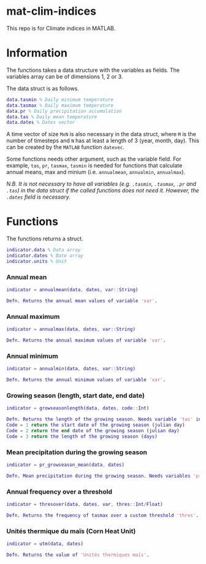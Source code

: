 # mat-clim-indices
This repo is for Climate indices in MATLAB.

# Information
The functions takes a data structure with the variables as fields. The variables array can be of dimensions 1, 2 or 3.

The data struct is as follows.

```matlab
data.tasmin % Daily minimum temperature
data.tasmax % Daily maximum temperature
data.pr % Daily precipitation accumulation
data.tas % Daily mean temperature
data.dates % Dates vector
```

A time vector of size `MxN` is also necessary in the data struct, where `M` is the number of timesteps and `N` has at least a length of 3 (year, month, day). This can be created by the `MATLAB` function `datevec`.

Some functions needs other argument, such as the variable field. For example, `tas`, `pr`, `tasmax`, `tasmin` is needed for functions that calculate annual means, max and minium (i.e. `annualmean`, `annualmin`, `annualmax`).

*N.B. It is not necessary to have all variables (e.g. `.tasmin`, `.tasmax`, `.pr` and `.tas`) in the data struct if the called functions does not need it. However, the `.dates` field is necessary.*

# Functions

The functions returns a struct.

```matlab
indicator.data % Data array
indicator.dates % Date array
indicator.units % Unit
```

### Annual mean
```matlab
indicator = annualmean(data, dates, var::String)

Defn. Returns the annual mean values of variable 'var'.
```

### Annual maximum
```matlab
indicator = annualmax(data, dates, var::String)

Defn. Returns the annual maximum values of variable 'var'.
```

### Annual minimum
```matlab
indicator = annualmin(data, dates, var::String)

Defn. Returns the annual minimum values of variable 'var'.
```

### Growing season (length, start date, end date)
```matlab
indicator = growseasonlength(data, dates, code::Int)

Defn. Returns the length of the growing season. Needs variable 'tas' in data struct.
Code = 1 return the start date of the growing season (julian day)
Code = 2 return the end date of the growing season (julian day)
Code = 3 return the length of the growing season (days)
```

### Mean precipitation during the growing season
```matlab
indicator = pr_growseason_mean(data, dates)

Defn. Mean precipitation during the growing season. Needs variables 'pr' and 'tas' in data struct.
```

### Annual frequency over a threshold
```matlab
indicator = thresover(data, dates, var, thres::Int/Float)

Defn. Returns the frequency of tasmax over a custom threshold 'thres'. Needs variables 'tasmax' data struct.
```

### Unités thermique du maïs (Corn Heat Unit)
```matlab
indicator = utm(data, dates)

Defn. Returns the value of 'Unités thermiques maïs'.
```
